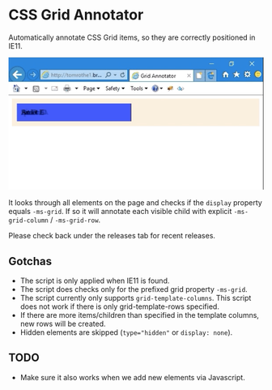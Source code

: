 # CSS Grid Annotator

Automatically annotate CSS Grid items, so they are correctly positioned in IE11.

![Demo: before, after](demo.gif)

It looks through all elements on the page and checks if the `display` property equals `-ms-grid`.
If so it will annotate each visible child with explicit `-ms-grid-column` / `-ms-grid-row`.

Please check back under the releases tab for recent releases.

## Gotchas

- The script is only applied when IE11 is found.
- The script does checks only for the prefixed grid property `-ms-grid`.
- The script currently only supports `grid-template-columns`. This script does not work if there is only grid-template-rows specified.
- If there are more items/children than specified in the template columns, new rows will be created.
- Hidden elements are skipped (`type="hidden"` or `display: none`).

## TODO

- Make sure it also works when we add new elements via Javascript.
